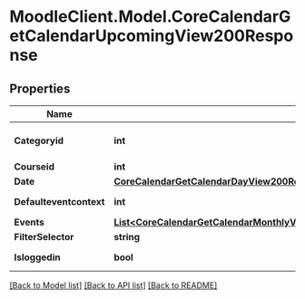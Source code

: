 # MoodleClient.Model.CoreCalendarGetCalendarUpcomingView200Response

## Properties

Name | Type | Description | Notes
------------ | ------------- | ------------- | -------------
**Categoryid** | **int** | categoryid | [optional] [default to 0]
**Courseid** | **int** | courseid | 
**Date** | [**CoreCalendarGetCalendarDayView200ResponseNextperiod**](CoreCalendarGetCalendarDayView200ResponseNextperiod.md) |  | 
**Defaulteventcontext** | **int** | defaulteventcontext | [default to 0]
**Events** | [**List&lt;CoreCalendarGetCalendarMonthlyView200ResponseWeeksInnerDaysInnerEventsInner&gt;**](CoreCalendarGetCalendarMonthlyView200ResponseWeeksInnerDaysInnerEventsInner.md) |  | 
**FilterSelector** | **string** | filter_selector | 
**Isloggedin** | **bool** | isloggedin | [default to null]

[[Back to Model list]](../README.md#documentation-for-models) [[Back to API list]](../README.md#documentation-for-api-endpoints) [[Back to README]](../README.md)

